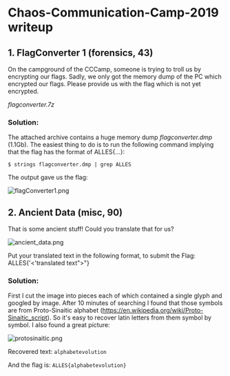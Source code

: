 # Chaos-Communication-Camp-2019 writeup

## 1. FlagConverter 1 (forensics, 43)

On the campground of the CCCamp, someone is trying to troll us by encrypting our flags. Sadly, we only got the memory dump of the PC which encrypted our flags.
Please provide us with the flag which is not yet encrypted.

*flagconverter.7z*

### Solution:

The attached archive contains a huge memory dump *flagconverter.dmp* (1.1Gb).
The easiest thing to do is to run the following command implying that the flag has the format of ALLES{...}:

```$ strings flagconverter.dmp | grep ALLES```

The output gave us the flag:

![flagConverter1.png](files/flagConverter1.png)

## 2. Ancient Data (misc, 90)

That is some ancient stuff! Could you translate that for us?

![ancient_data.png](files/ancient_data.png)

Put your translated text in the following format, to submit the Flag: ALLES{'<'translated text">"}

### Solution:

First I cut the image into pieces each of which contained a single glyph and googled by image.
After 10 minutes of searching I found that those symbols are from Proto-Sinaitic alphabet (https://en.wikipedia.org/wiki/Proto-Sinaitic_script). So it's easy to recover latin letters from them symbol by symbol. I also found a great picture:

![protosinaitic.png](files/protosinaitic.png)

Recovered text: ```alphabetevolution```

And the flag is: ```ALLES{alphabetevolution}```


